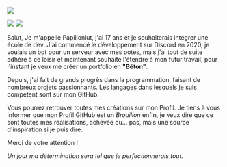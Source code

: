 <a href=""><img src="https://img.shields.io/github/followers/papillonlut?label=Followers&style=flat&link=%23"/></a>

<a href=""><img src="https://img.shields.io/badge/%E3%85%A4-Buy_Me_Coffee-yellow?logo=buymeacoffee"/></a>
<a href=""><img src="https://img.shields.io/badge/Made_with-%F0%9F%92%96-black?labelColor=%23ff007f&link=%23"/></a>

Salut,
Je m'appelle Papillonlut, j'ai 17 ans et je souhaiterais intégrer une école de dev.
J'ai commencé le développement sur Discord en 2020, je voulais un bot pour un serveur avec mes potes, mais j'ai tout de suite adhéré à ce loisir et maintenant souhaite l'étendre à mon futur travail, pour l'instant je veux me créer un portfolio en **"Béton"**.

Depuis, j'ai fait de grands progrès dans la programmation, faisant de nombreux projets passionnants. 
Les langages dans lesquels je suis compétent sont sur mon GitHub.

Vous pourrez retrouver toutes mes créations sur mon Profil.
Je tiens à vous informer que mon Profil GitHub est un *Brouillon* enfin, je veux dire que ce sont toutes mes réalisations, achevée ou… pas, mais une source d'inspiration si je puis dire.

Merci de votre attention !

*Un jour ma détermination sera tel que je perfectionnerais tout.*

